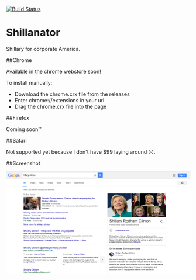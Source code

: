 [![Build Status](https://travis-ci.org/ArnaudWeyts/Shillanator.svg?branch=master)](https://travis-ci.org/ArnaudWeyts/Shillanator)
# Shillanator
Shillary for corporate America.

##Chrome

Available in the chrome webstore soon!

To install manually:
- Download the chrome.crx file from the releases
- Enter chrome://extensions in your url
- Drag the chrome.crx file into the page


##Firefox

Coming soon&trade;

##Safari

Not supported yet because I don't have $99 laying around 😢.

##Screenshot

![screenshot](screenshot.png "screenshot")